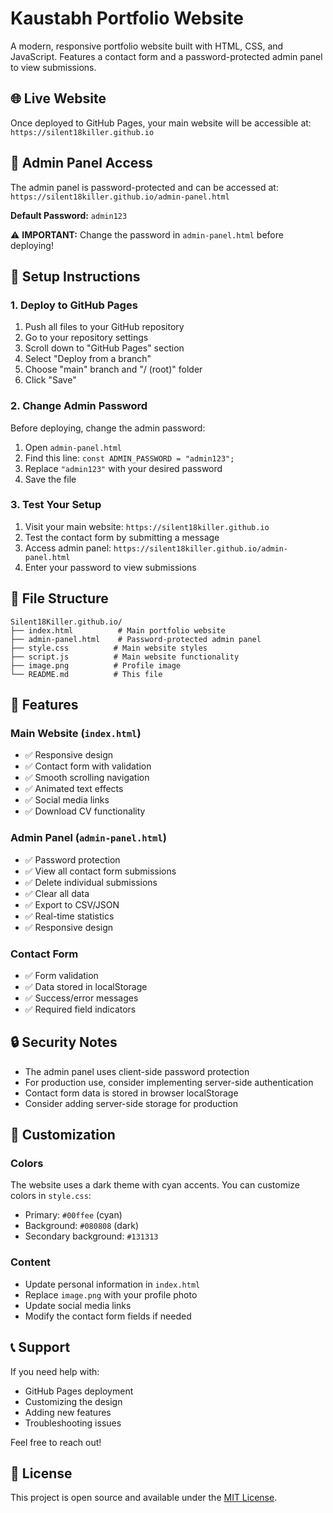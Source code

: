 # Kaustabh Portfolio Website

A modern, responsive portfolio website built with HTML, CSS, and JavaScript. Features a contact form and a password-protected admin panel to view submissions.

## 🌐 Live Website

Once deployed to GitHub Pages, your main website will be accessible at:
`https://silent18killer.github.io`

## 🔐 Admin Panel Access

The admin panel is password-protected and can be accessed at:
`https://silent18killer.github.io/admin-panel.html`

**Default Password:** `admin123`

⚠️ **IMPORTANT:** Change the password in `admin-panel.html` before deploying!

## 🚀 Setup Instructions

### 1. Deploy to GitHub Pages

1. Push all files to your GitHub repository
2. Go to your repository settings
3. Scroll down to "GitHub Pages" section
4. Select "Deploy from a branch"
5. Choose "main" branch and "/ (root)" folder
6. Click "Save"

### 2. Change Admin Password

Before deploying, change the admin password:

1. Open `admin-panel.html`
2. Find this line: `const ADMIN_PASSWORD = "admin123";`
3. Replace `"admin123"` with your desired password
4. Save the file

### 3. Test Your Setup

1. Visit your main website: `https://silent18killer.github.io`
2. Test the contact form by submitting a message
3. Access admin panel: `https://silent18killer.github.io/admin-panel.html`
4. Enter your password to view submissions

## 📁 File Structure

```
Silent18Killer.github.io/
├── index.html          # Main portfolio website
├── admin-panel.html    # Password-protected admin panel
├── style.css          # Main website styles
├── script.js          # Main website functionality
├── image.png          # Profile image
└── README.md          # This file
```

## 🔧 Features

### Main Website (`index.html`)
- ✅ Responsive design
- ✅ Contact form with validation
- ✅ Smooth scrolling navigation
- ✅ Animated text effects
- ✅ Social media links
- ✅ Download CV functionality

### Admin Panel (`admin-panel.html`)
- ✅ Password protection
- ✅ View all contact form submissions
- ✅ Delete individual submissions
- ✅ Clear all data
- ✅ Export to CSV/JSON
- ✅ Real-time statistics
- ✅ Responsive design

### Contact Form
- ✅ Form validation
- ✅ Data stored in localStorage
- ✅ Success/error messages
- ✅ Required field indicators

## 🔒 Security Notes

- The admin panel uses client-side password protection
- For production use, consider implementing server-side authentication
- Contact form data is stored in browser localStorage
- Consider adding server-side storage for production

## 🎨 Customization

### Colors
The website uses a dark theme with cyan accents. You can customize colors in `style.css`:
- Primary: `#00ffee` (cyan)
- Background: `#080808` (dark)
- Secondary background: `#131313`

### Content
- Update personal information in `index.html`
- Replace `image.png` with your profile photo
- Update social media links
- Modify the contact form fields if needed

## 📞 Support

If you need help with:
- GitHub Pages deployment
- Customizing the design
- Adding new features
- Troubleshooting issues

Feel free to reach out!

## 📝 License

This project is open source and available under the [MIT License](LICENSE).
